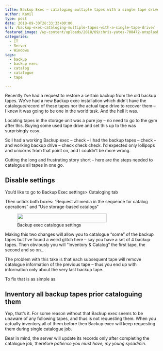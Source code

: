 ```yaml
---
title: Backup Exec – cataloging multiple tapes with a single tape drive
author: Kamil
type: post
date: 2018-09-30T20:33:33+00:00
url: /backup-exec-cataloging-multiple-tapes-with-a-single-tape-drive/
featured_image: /wp-content/uploads/2018/09/chris-yates-708472-unsplash.jpg
categories:
  - IT
  - Server
  - Windows
tags:
  - backup
  - backup exec
  - catalog
  - catalogue
  - tape

---
```

Recently I&#8217;ve had a request to restore a certain backup from the old backup tapes. We&#8217;ve had a new Backup exec installation which didn&#8217;t have the catalogue/record of these tapes nor the actual tape drive to recover them &#8211; I knew it was going to be one in the world task. And the hell it was.

Locating tapes in the storage unit was a pure joy &#8211; no need to go to the gym after this. Buying some used tape drive and set this up to the was <g class="gr_ gr\_82 gr-alert sel gr\_spell gr\_replaced gr\_inline\_cards gr\_disable\_anim\_appear ContextualSpelling ins-del multiReplace" id="82" data-gr-id="82">surprisingly</g> easy.

So I had a working Backup exec &#8211; check &#8211; I had the backup tapes &#8211; check &#8211; and working backup drive &#8211; check check check. I&#8217;d expected only lollipops and unicorns from that point on, and I couldn&#8217;t be more wrong.

Cutting the long and <g class="gr_ gr\_5 gr-alert sel gr\_spell gr\_replaced gr\_inline\_cards gr\_disable\_anim\_appear ContextualSpelling ins-del multiReplace" id="5" data-gr-id="5">frustrating</g> story short &#8211; here are the steps needed to catalogue all tapes in one go. 

## Disable settings

You&#8217;d like to go to Backup Exec settings> Cataloging tab

Then untick both boxes: &#8220;Request all media in the sequence for <g class="gr_ gr\_15 gr-alert gr\_spell gr\_inline\_cards gr\_run\_anim ContextualSpelling multiReplace" id="15" data-gr-id="15">catalog</g> operations&#8221; and &#8220;Use storage-based <g class="gr_ gr\_31 gr-alert gr\_spell gr\_inline\_cards gr\_run\_anim ContextualSpelling multiReplace" id="31" data-gr-id="31">catalogs</g>&#8220;

<div class="wp-block-image">
  <figure class="aligncenter"><img loading="lazy" width="295" height="29" src="https://i2.wp.com/kamilpro.com/wp-content/uploads/2018/09/image.jpg?resize=295%2C29&#038;ssl=1" alt="" class="wp-image-1300" data-recalc-dims="1" /><figcaption>Backup exec catalogue settings</figcaption></figure>
</div>

Making this two changes will allow you to catalogue &#8220;some&#8221; of the backup tapes but I&#8217;ve found a weird glitch here &#8211; say you have a set of 4 backup tapes. Then obviously you will &#8220;Inventory & Catalog&#8221; the first tape, <g class="gr_ gr\_202 gr-alert sel gr\_spell gr\_replaced gr\_inline\_cards gr\_disable\_anim\_appear ContextualSpelling ins-del" id="202" data-gr-id="202">the</g> second and so on&#8230;

The problem with this take is that each subsequent tape will remove <g class="gr_ gr\_6 gr-alert sel gr\_spell gr\_replaced gr\_inline\_cards gr\_disable\_anim\_appear ContextualSpelling multiReplace" id="6" data-gr-id="6">catalogue</g> information of the previous tape &#8211; thus you end up with information only about the very last backup tape.

To fix that is as simple as

## Inventory all backup tapes prior cataloguing them

Yep, that&#8217;s it. For some reason without that Backup exec seems to be unaware of any following tapes, and thus is not requesting them. When you actually inventory all of them before then Backup exec will keep requesting them during single <g class="gr_ gr\_298 gr-alert sel gr\_spell gr\_replaced gr\_inline\_cards gr\_disable\_anim\_appear ContextualSpelling multiReplace" id="298" data-gr-id="298">catalogue</g> job.

Bear in mind, the server will update its records only after completing the catalogue job, therefore _patience you must have, my young sysadmin._